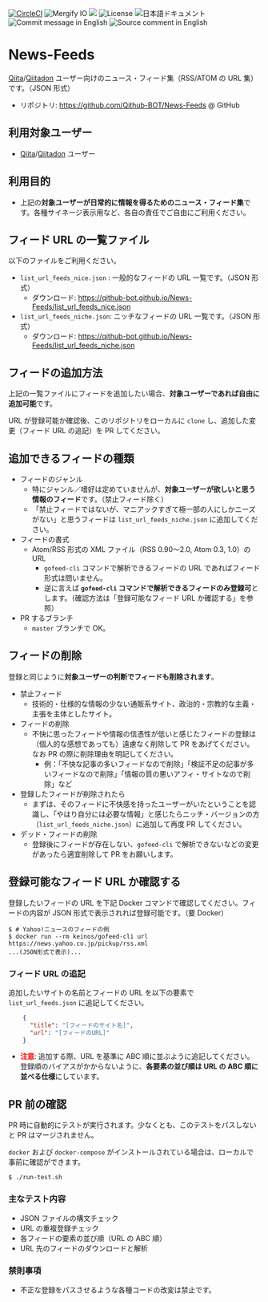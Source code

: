[![CircleCI](https://circleci.com/gh/Qithub-BOT/News-Feeds/tree/master.svg?style=svg)](https://circleci.com/gh/Qithub-BOT/News-Feeds/tree/master)
![Mergify IO](https://img.shields.io/endpoint.svg?url=https://gh.mergify.io/badges/Qithub-BOT/News-Feeds&style=flat)
[![](http://img.shields.io/badge/policy-Qithub%203原則-blue.svg)](https://github.com/Qithub-BOT/Qithub-ORG/wiki/%E3%83%9D%E3%83%AA%E3%82%B7%E3%83%BC%E3%80%81%E3%82%B3%E3%83%B3%E3%82%BB%E3%83%97%E3%83%88 "参加ポリシー")
![License](https://img.shields.io/badge/license-CC%20BY--SA%204.0-brightgreen.svg)
![日本語ドキュメント](https://img.shields.io/badge/document-ja-brightgreen.svg)
![Commit message in English](https://img.shields.io/badge/Commit%20message-en-brightgreen.svg)
![Source comment in English](https://img.shields.io/badge/code%20comment-en-brightgreen.svg)

# News-Feeds

[Qiita](https://qiita.com/)/[Qiitadon](https://qiitadon.com/) ユーザー向けのニュース・フィード集（RSS/ATOM の URL 集）です。（JSON 形式）

- リポジトリ: https://github.com/Qithub-BOT/News-Feeds @ GitHub

## 利用対象ユーザー

- [Qiita](https://qiita.com/)/[Qiitadon](https://qiitadon.com/) ユーザー

## 利用目的

- 上記の**対象ユーザーが日常的に情報を得るためのニュース・フィード集**です。各種サイネージ表示用など、各自の責任でご自由にご利用ください。

## フィード URL の一覧ファイル

以下のファイルをご利用ください。

- `list_url_feeds_nice.json` : 一般的なフィードの URL 一覧です。（JSON 形式）
  - ダウンロード: https://qithub-bot.github.io/News-Feeds/list_url_feeds_nice.json
- `list_url_feeds_niche.json`: ニッチなフィードの URL 一覧です。（JSON 形式）
  - ダウンロード: https://qithub-bot.github.io/News-Feeds/list_url_feeds_niche.json

## フィードの追加方法

上記の一覧ファイルにフィードを追加したい場合、**対象ユーザーであれば自由に追加可能**です。

URL が登録可能か確認後、このリポジトリをローカルに `clone` し、追加した変更（フィード URL の追記）を PR してください。

## 追加できるフィードの種類

- フィードのジャンル
  - 特にジャンル／嗜好は定めていませんが、**対象ユーザーが欲しいと思う情報のフィード**です。（禁止フィード除く）
  - 「禁止フィードではないが、マニアックすぎて極一部の人にしかニーズがない」と思うフィードは `list_url_feeds_niche.json` に追加してください。
- フィードの書式
  - Atom/RSS 形式の XML ファイル（RSS 0.90〜2.0, Atom 0.3, 1.0）の URL
    - `gofeed-cli` コマンドで解析できるフィードの URL であればフィード形式は問いません。
    - 逆に言えば **`gofeed-cli` コマンドで解析できるフィードのみ登録可**とします。（確認方法は「登録可能なフィード URL か確認する」を参照）
- PR するブランチ
  - `master` ブランチで OK。

## フィードの削除

登録と同じように**対象ユーザーの判断でフィードも削除されます**。

- 禁止フィード
  - 技術的・仕様的な情報の少ない通販系サイト、政治的・宗教的な主義・主張を主体としたサイト。
- フィードの削除
  - 不快に思ったフィードや情報の信憑性が低いと感じたフィードの登録は（個人的な感想であっても）遠慮なく削除して PR をあげてください。なお PR の際に削除理由を明記してください。
    - 例：「不快な記事の多いフィードなので削除」「検証不足の記事が多いフィードなので削除」「情報の質の悪いアフィ・サイトなので削除」など
- 登録したフィードが削除されたら
  - まずは、そのフィードに不快感を持ったユーザーがいたということを認識し、「やはり自分には必要な情報」と感じたらニッチ・バージョンの方（`list_url_feeds_niche.json`）に追加して再度 PR してください。
- デッド・フィードの削除
  - 登録後にフィードが存在しない、`gofeed-cli` で解析できないなどの変更があったら適宜削除して PR をお願いします。

## 登録可能なフィード URL か確認する

登録したいフィードの URL を下記 Docker コマンドで確認してください。フィードの内容が JSON 形式で表示されれば登録可能です。（要 Docker）

```shellsession
$ # Yahoo!ニュースのフィードの例
$ docker run --rm keinos/gofeed-cli url https://news.yahoo.co.jp/pickup/rss.xml
...(JSON形式で表示)...
```

### フィード URL の追記

追加したいサイトの名前とフィードの URL を以下の要素で `list_url_feeds.json` に追記してください。

```json
    {
      "title": "[フィードのサイト名]",
      "url": "[フィードのURL]"
    }
```

- <font color=red>**注意**</font>: 追加する際、URL を基準に ABC 順に並ぶように追記してください。登録順のバイアスがかからないように、**各要素の並び順は URL の ABC 順に並べる仕様**にしています。

## PR 前の確認

PR 時に自動的にテストが実行されます。少なくとも、このテストをパスしないと PR はマージされません。

`docker` および `docker-compose` がインストールされている場合は、ローカルで事前に確認ができます。

```shellsession
$ ./run-test.sh
```

### 主なテスト内容

- JSON ファイルの構文チェック
- URL の重複登録チェック
- 各フィードの要素の並び順（URL の ABC 順）
- URL 先のフィードのダウンロードと解析

### 禁則事項

- 不正な登録をパスさせるような各種コードの改変は禁止です。
